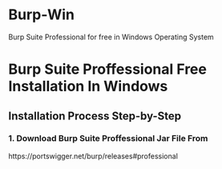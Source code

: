 <h1> Burp-Win </h1>
<p> Burp Suite Professional for free in Windows Operating System</p> 

# Burp Suite Proffessional Free Installation In Windows 
<h2> Installation Process Step-by-Step</h2>
<h3> 1. Download Burp Suite Proffessional Jar File From</h3> 
     https://portswigger.net/burp/releases#professional 

